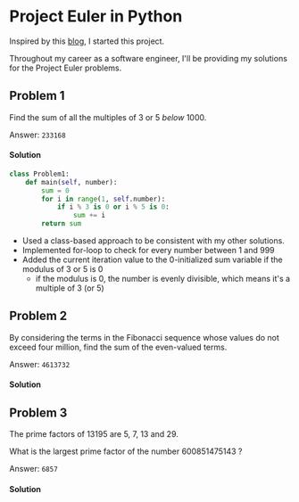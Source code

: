 # Project Euler in Python

Inspired by this [blog](https://blog.usejournal.com/consider-yourself-a-developer-you-should-solve-the-project-euler-problems-ed8d13397c9c), I started this project.

Throughout my career as a software engineer, I'll be providing my solutions for the Project Euler problems.

## Problem 1
Find the sum of all the multiples of 3 or 5 *below* 1000.

Answer: `233168`

#### Solution

```python
class Problem1:
    def main(self, number):
        sum = 0
        for i in range(1, self.number):
            if i % 3 is 0 or i % 5 is 0:
                sum += i
        return sum
```
- Used a class-based approach to be consistent with my other solutions.
- Implemented for-loop to check for every number between 1 and 999
- Added the current iteration value to the 0-initialized sum variable if the modulus of 3 or 5 is 0
  - if the modulus is 0, the number is evenly divisible, which means it's a multiple of 3 (or 5)


## Problem 2
By considering the terms in the Fibonacci sequence whose values do not exceed four million, find the sum of the even-valued terms.

Answer: `4613732`

#### Solution

## Problem 3
The prime factors of 13195 are 5, 7, 13 and 29.

What is the largest prime factor of the number 600851475143 ?

Answer: `6857`

#### Solution
